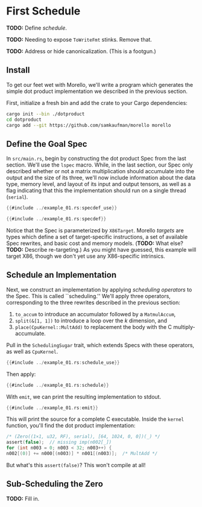 # First Schedule

**TODO:** Define *schedule*.

**TODO:** Needing to expose `ToWriteFmt` stinks. Remove that.

**TODO:** Address or hide canonicalization. (This is a footgun.)

## Install

To get our feet wet with Morello, we'll write a program which generates the
simple dot product implementation we described in the previous section.

First, initialize a fresh bin and add the crate to your Cargo dependencies:

```sh
cargo init --bin ./dotproduct
cd dotproduct
cargo add --git https://github.com/samkaufman/morello morello
```

## Define the Goal Spec

In `src/main.rs`, begin by constructing the dot product Spec from the last
section. We'll use the `lspec` macro. While, in the last section, our Spec only
described whether or not a matrix multiplication should accumulate into the
output and the size of its three, we'll now include information about the data
type, memory level, and layout of its input and output tensors, as well as a
flag indicating that this the implementation should run on a single thread
(`serial`).

```rust
{{#include ../example_01.rs:specdef_use}}

{{#include ../example_01.rs:specdef}}
```


Notice that the Spec is parameterized by `X86Target`. Morello *targets* are
types which define a set of target-specific instructions, a set of available
Spec rewrites, and basic cost and memory models. (**TODO:** What else?
**TODO:** Describe re-targeting.) As you might have guessed, this example will
target X86, though we don't yet use any X86-specific intrinsics.

## Schedule an Implementation

Next, we construct an implementation by applying *scheduling operators* to the
Spec. This is called ``scheduling.'' We'll apply three operators, corresponding
to the three rewrites described in the previous section:

1. `to_accum` to introduce an accumulator followed by a `MatmulAccum`,
2. `split(&[1, 1])` to introduce a loop over the *k* dimension, and
3. `place(CpuKernel::MultAdd)` to replacement the body with the C multiply-accumulate.

Pull in the `SchedulingSugar` trait, which extends Specs with these operators,
as well as `CpuKernel`.

```rust
{{#include ../example_01.rs:schedule_use}}
```

Then apply:

```rust
{{#include ../example_01.rs:schedule}}
```

With `emit`, we can print the resulting implementation to stdout.

```rust
{{#include ../example_01.rs:emit}}
```

This will print the source for a complete C executable. Inside the `kernel` function,
you'll find the dot product implementation:

```c
/* (Zero((1×1, u32, RF), serial), [64, 1024, 0, 0])(_) */                                                                                                                                                      
assert(false);  // missing imp(n002[_])                                                                                                                                                                        
for (int n003 = 0; n003 < 32; n003++) {                                                                                                                                                                        
n002[(0)] += n000[(n003)] * n001[(n003)];  /* MultAdd */
```

But what's this `assert(false)`? This won't compile at all!

## Sub-Scheduling the Zero

**TODO:** Fill in.
